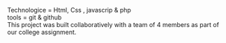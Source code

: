 Technologice  = Html, Css , javascrip & php <br>
tools         =  git & github <br>
This project was built collaboratively with a team of 4 members as part of our college assignment.
